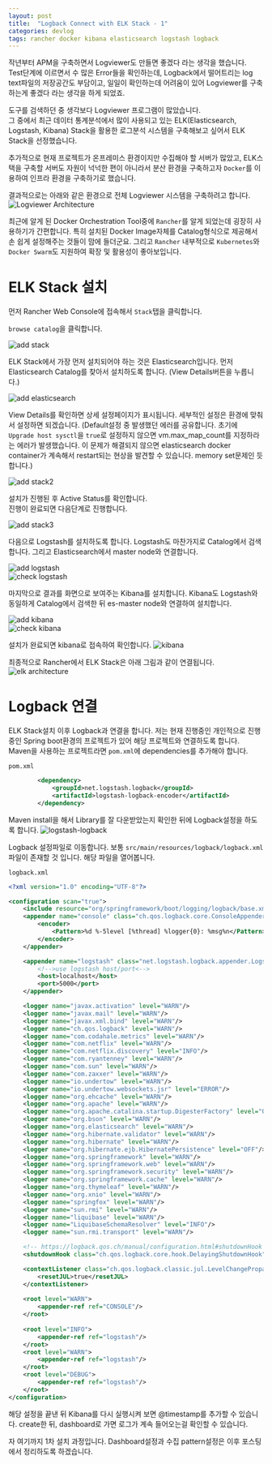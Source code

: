 ```yaml
---
layout: post
title:  "Logback Connect with ELK Stack - 1"
categories: devlog
tags: rancher docker kibana elasticsearch logstash logback
---
```


작년부터 APM을 구축하면서 Logviewer도 만들면 좋겠다 라는 생각을 했습니다.  
Test단계에 이르면서 수 많은 Error들을 확인하는데, Logback에서 떨어트리는 log text파일의 저장공간도 부담이고, 일일이 확인하는데 어려움이 있어 Logviewer를 구축하는게 좋겠다 라는 생각을 하게 되었죠.  

도구를 검색하던 중 생각보다 Logviewer 프로그램이 많았습니다.  
그 중에서 최근 데이터 통계분석에서 많이 사용되고 있는 ELK(Elasticsearch, Logstash, Kibana) Stack을 활용한 로그분석 시스템을 구축해보고 싶어서 ELK Stack을 선정했습니다.

추가적으로 현재 프로젝트가 온프레미스 환경이지만 수집해야 할 서버가 많았고, ELK스택을 구축할 서버도 자원이 넉넉한 편이 아니라서 분산 환경을 구축하고자 `Docker`를 이용하여 인프라 환경을 구축하기로 했습니다.

결과적으로는 아래와 같은 환경으로 전체 Logviewer 시스템을 구축하려고 합니다.  
![Logviewer Architecture](https://2.bp.blogspot.com/-rEr0RSTQwBA/WX35K0zSjnI/AAAAAAAAPJI/6L3aLUGpfgIKpmbdT_RjufZ88p4-M3C3ACLcBGAs/s640/Sending%2BLogs%2Bto%2BELK%2Bthrough%2BLogback%2B-%2BPage%2B1%2B%25281%2529.png)  


최근에 알게 된 Docker Orchestration Tool중에 `Rancher`를 알게 되었는데 굉장히 사용하기가 간편합니다. 특히 설치된 Docker Image자체를 Catalog형식으로 제공해서 손 쉽게 설정해주는 것들이 맘에 들더군요. 그리고 `Rancher` 내부적으로 `Kubernetes`와 `Docker Swarm`도 지원하여 확장 및 활용성이 좋아보입니다.  


ELK Stack 설치
===
먼저 Rancher Web Console에 접속해서 `Stack`탭을 클릭합니다.  

`browse catalog`을 클릭합니다.  

![add stack](/assets/img/upload/rancher/addstack1.png)  

ELK Stack에서 가장 먼저 설치되어야 하는 것은 Elasticsearch입니다. 먼저 Elasticsearch Catalog를 찾아서 설치하도록 합니다. (View Details버튼을 누릅니다.)

![add elasticsearch](/assets/img/upload/rancher/addelastic.png)  

View Details를 확인하면 상세 설정페이지가 표시됩니다. 세부적인 설정은 환경에 맞춰서 설정하면 되겠습니다. (Default설정 중 발생했던 에러를 공유합니다. 초기에 `Upgrade host sysctl`을 `true`로 설정하지 않으면 vm.max_map_count를 지정하라는 에러가 발생했습니다. 이 문제가 해결되지 않으면 elasticsearch docker container가 계속해서 restart되는 현상을 발견할 수 있습니다. memory set문제인 듯 합니다.)

![add stack2](/assets/img/upload/rancher/addstack2.png)  

설치가 진행된 후 Active Status를 확인합니다.  
진행이 완료되면 다음단계로 진행합니다.

![add stack3](/assets/img/upload/rancher/addstack3.png)  

다음으로 Logstash를 설치하도록 합니다. Logstash도 마찬가지로 Catalog에서 검색합니다. 그리고 Elasticsearch에서 master node와 연결합니다.  

![add logstash](/assets/img/upload/rancher/addlogstash.png)  
![check logstash](/assets/img/upload/rancher/checklogstash.png)  

마지막으로 결과를 화면으로 보여주는 Kibana를 설치합니다. Kibana도 Logstash와 동일하게 Catalog에서 검색한 뒤 es-master node와 연결하여 설치합니다.

![add kibana](/assets/img/upload/rancher/addkibana.png)  
![check kibana](/assets/img/upload/rancher/checkkibana.png)  

설치가 완료되면 kibana로 접속하여 확인합니다. 
![kibana](/assets/img/upload/rancher/kibana_main.png)  


최종적으로 Rancher에서 ELK Stack은 아래 그림과 같이 연결됩니다.  
![elk architecture](https://www.cnrancher.com/wp-content/uploads/2016/12/%E5%9B%BE3-2.jpg)  

Logback 연결
===

ELK Stack설치 이후 Logback과 연결을 합니다. 저는 현재 진행중인 개인적으로 진행중인 Spring boot환경의 프로젝트가 있어 해당 프로젝트와 연결하도록 합니다.  
Maven을 사용하는 프로젝트라면 `pom.xml`에 dependencies를 추가해야 합니다.  

`pom.xml`
``` xml
        <dependency>
            <groupId>net.logstash.logback</groupId>
            <artifactId>logstash-logback-encoder</artifactId>
        </dependency>
```

Maven install을 해서 Library를 잘 다운받았는지 확인한 뒤에 Logback설정을 하도록 합니다.
![logstash-logback](/assets/img/upload/rancher/logstash-logback-encoder.png) 

Logback 설정파일로 이동합니다.
보통 `src/main/resources/logback/logback.xml`파일이 존재할 것 입니다. 해당 파일을 열어봅니다.

`logback.xml`
``` xml
<?xml version="1.0" encoding="UTF-8"?>

<configuration scan="true">
    <include resource="org/springframework/boot/logging/logback/base.xml"/>
    <appender name="console" class="ch.qos.logback.core.ConsoleAppender">
        <encoder>
            <Pattern>%d %-5level [%thread] %logger{0}: %msg%n</Pattern>
        </encoder>
    </appender>

    <appender name="logstash" class="net.logstash.logback.appender.LogstashSocketAppender">
        <!-->use logstash host/port<-->
        <host>localhost</host>
        <port>5000</port>
    </appender>

    <logger name="javax.activation" level="WARN"/>
    <logger name="javax.mail" level="WARN"/>
    <logger name="javax.xml.bind" level="WARN"/>
    <logger name="ch.qos.logback" level="WARN"/>
    <logger name="com.codahale.metrics" level="WARN"/>
    <logger name="com.netflix" level="WARN"/>
    <logger name="com.netflix.discovery" level="INFO"/>
    <logger name="com.ryantenney" level="WARN"/>
    <logger name="com.sun" level="WARN"/>
    <logger name="com.zaxxer" level="WARN"/>
    <logger name="io.undertow" level="WARN"/>
    <logger name="io.undertow.websockets.jsr" level="ERROR"/>
    <logger name="org.ehcache" level="WARN"/>
    <logger name="org.apache" level="WARN"/>
    <logger name="org.apache.catalina.startup.DigesterFactory" level="OFF"/>
    <logger name="org.bson" level="WARN"/>
    <logger name="org.elasticsearch" level="WARN"/>
    <logger name="org.hibernate.validator" level="WARN"/>
    <logger name="org.hibernate" level="WARN"/>
    <logger name="org.hibernate.ejb.HibernatePersistence" level="OFF"/>
    <logger name="org.springframework" level="WARN"/>
    <logger name="org.springframework.web" level="WARN"/>
    <logger name="org.springframework.security" level="WARN"/>
    <logger name="org.springframework.cache" level="WARN"/>
    <logger name="org.thymeleaf" level="WARN"/>
    <logger name="org.xnio" level="WARN"/>
    <logger name="springfox" level="WARN"/>
    <logger name="sun.rmi" level="WARN"/>
    <logger name="liquibase" level="WARN"/>
    <logger name="LiquibaseSchemaResolver" level="INFO"/>
    <logger name="sun.rmi.transport" level="WARN"/>

    <!-- https://logback.qos.ch/manual/configuration.html#shutdownHook and https://jira.qos.ch/browse/LOGBACK-1090 -->
    <shutdownHook class="ch.qos.logback.core.hook.DelayingShutdownHook"/>

    <contextListener class="ch.qos.logback.classic.jul.LevelChangePropagator">
        <resetJUL>true</resetJUL>
    </contextListener>
    
    <root level="WARN">
        <appender-ref ref="CONSOLE"/>
    </root>
    
    <root level="INFO">
        <appender-ref ref="logstash"/>
    </root>
    <root level="WARN">
        <appender-ref ref="logstash"/>
    </root>
    <root level="DEBUG">
        <appender-ref ref="logstash"/>
    </root>
</configuration>
```

해당 설정을 끝낸 뒤 Kibana를 다시 실행시켜 보면 @timestamp를 추가할 수 있습니다. create한 뒤, dashboard로 가면 로그가 계속 들어오는걸 확인할 수 있습니다.  

자 여기까지 1차 설치 과정입니다. Dashboard설정과 수집 pattern설정은 이후 포스팅에서 정리하도록 하겠습니다.